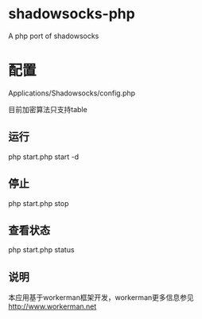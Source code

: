 # shadowsocks-php
A php port of shadowsocks

# 配置
Applications/Shadowsocks/config.php

目前加密算法只支持table

## 运行

php start.php start -d

## 停止

php start.php stop

## 查看状态

php start.php status

## 说明

本应用基于workerman框架开发，workerman更多信息参见 http://www.workerman.net
